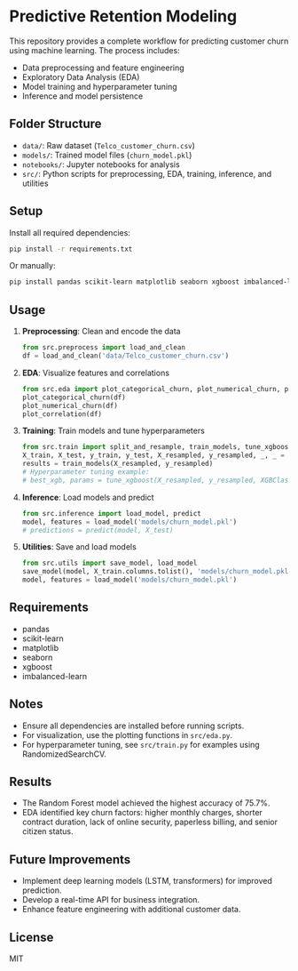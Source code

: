 
# Predictive Retention Modeling

This repository provides a complete workflow for predicting customer churn using machine learning. The process includes:
- Data preprocessing and feature engineering
- Exploratory Data Analysis (EDA)
- Model training and hyperparameter tuning
- Inference and model persistence

## Folder Structure

- `data/`: Raw dataset (`Telco_customer_churn.csv`)
- `models/`: Trained model files (`churn_model.pkl`)
- `notebooks/`: Jupyter notebooks for analysis
- `src/`: Python scripts for preprocessing, EDA, training, inference, and utilities

## Setup

Install all required dependencies:
```bash
pip install -r requirements.txt
```
Or manually:
```bash
pip install pandas scikit-learn matplotlib seaborn xgboost imbalanced-learn
```

## Usage

1. **Preprocessing**: Clean and encode the data
    ```python
    from src.preprocess import load_and_clean
    df = load_and_clean('data/Telco_customer_churn.csv')
    ```
2. **EDA**: Visualize features and correlations
    ```python
    from src.eda import plot_categorical_churn, plot_numerical_churn, plot_correlation
    plot_categorical_churn(df)
    plot_numerical_churn(df)
    plot_correlation(df)
    ```
3. **Training**: Train models and tune hyperparameters
    ```python
    from src.train import split_and_resample, train_models, tune_xgboost, tune_rf
    X_train, X_test, y_train, y_test, X_resampled, y_resampled, _, _ = split_and_resample(df)
    results = train_models(X_resampled, y_resampled)
    # Hyperparameter tuning example:
    # best_xgb, params = tune_xgboost(X_resampled, y_resampled, XGBClassifier())
    ```
4. **Inference**: Load models and predict
    ```python
    from src.inference import load_model, predict
    model, features = load_model('models/churn_model.pkl')
    # predictions = predict(model, X_test)
    ```
5. **Utilities**: Save and load models
    ```python
    from src.utils import save_model, load_model
    save_model(model, X_train.columns.tolist(), 'models/churn_model.pkl')
    model, features = load_model('models/churn_model.pkl')
    ```

## Requirements

- pandas
- scikit-learn
- matplotlib
- seaborn
- xgboost
- imbalanced-learn

## Notes

- Ensure all dependencies are installed before running scripts.
- For visualization, use the plotting functions in `src/eda.py`.
- For hyperparameter tuning, see `src/train.py` for examples using RandomizedSearchCV.

## Results
- The Random Forest model achieved the highest accuracy of 75.7%.
- EDA identified key churn factors: higher monthly charges, shorter contract duration, lack of online security, paperless billing, and senior citizen status.

## Future Improvements
- Implement deep learning models (LSTM, transformers) for improved prediction.
- Develop a real-time API for business integration.
- Enhance feature engineering with additional customer data.

## License

MIT

